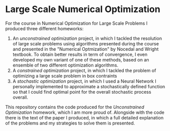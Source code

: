 # Large Scale Numerical Optimization  

For the course in Numerical Optimization for Large Scale Problems I produced three different homeworks: 

1) An *unconstrained optimization* project, in which I tackled the resolution of large scale problems using algorithms presented during the course and presented in the "Numerical Optmization" by Nocedal and Wright textbook. To obtain better results in term of convergence, I even developed my own variant of one of these methods, based on an ensemble of two different optimization algorithms. 
3) A *constrained optimization* project, in which I tackled the problem of optimizing a large scale problem in box contraints
4) A *stochastic optimization* project, in which I used a Neural Network I personally implemented to approximate a stochastically defined function so that I could find optimal point for the overall stochastic process overall. 

This repository contains the code produced for the *Unconstrained Optimization* homework, which I am more proud of. Alongside with the code there is the text of the paper I produced, in which a full detailed explanation of the problems and my strategies to solve them is presented. 

